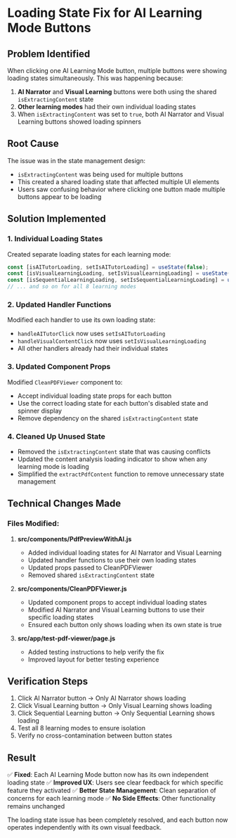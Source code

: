 # Loading State Fix for AI Learning Mode Buttons

## Problem Identified
When clicking one AI Learning Mode button, multiple buttons were showing loading states simultaneously. This was happening because:

1. **AI Narrator** and **Visual Learning** buttons were both using the shared `isExtractingContent` state
2. **Other learning modes** had their own individual loading states
3. When `isExtractingContent` was set to `true`, both AI Narrator and Visual Learning buttons showed loading spinners

## Root Cause
The issue was in the state management design:
- `isExtractingContent` was being used for multiple buttons
- This created a shared loading state that affected multiple UI elements
- Users saw confusing behavior where clicking one button made multiple buttons appear to be loading

## Solution Implemented

### 1. Individual Loading States
Created separate loading states for each learning mode:
```javascript
const [isAITutorLoading, setIsAITutorLoading] = useState(false);
const [isVisualLearningLoading, setIsVisualLearningLoading] = useState(false);
const [isSequentialLearningLoading, setIsSequentialLearningLoading] = useState(false);
// ... and so on for all 8 learning modes
```

### 2. Updated Handler Functions
Modified each handler to use its own loading state:
- `handleAITutorClick` now uses `setIsAITutorLoading`
- `handleVisualContentClick` now uses `setIsVisualLearningLoading`
- All other handlers already had their individual states

### 3. Updated Component Props
Modified `CleanPDFViewer` component to:
- Accept individual loading state props for each button
- Use the correct loading state for each button's disabled state and spinner display
- Remove dependency on the shared `isExtractingContent` state

### 4. Cleaned Up Unused State
- Removed the `isExtractingContent` state that was causing conflicts
- Updated the content analysis loading indicator to show when any learning mode is loading
- Simplified the `extractPdfContent` function to remove unnecessary state management

## Technical Changes Made

### Files Modified:
1. **src/components/PdfPreviewWithAI.js**
   - Added individual loading states for AI Narrator and Visual Learning
   - Updated handler functions to use their own loading states
   - Updated props passed to CleanPDFViewer
   - Removed shared `isExtractingContent` state

2. **src/components/CleanPDFViewer.js**
   - Updated component props to accept individual loading states
   - Modified AI Narrator and Visual Learning buttons to use their specific loading states
   - Ensured each button only shows loading when its own state is true

3. **src/app/test-pdf-viewer/page.js**
   - Added testing instructions to help verify the fix
   - Improved layout for better testing experience

## Verification Steps
1. Click AI Narrator button → Only AI Narrator shows loading
2. Click Visual Learning button → Only Visual Learning shows loading
3. Click Sequential Learning button → Only Sequential Learning shows loading
4. Test all 8 learning modes to ensure isolation
5. Verify no cross-contamination between button states

## Result
✅ **Fixed**: Each AI Learning Mode button now has its own independent loading state
✅ **Improved UX**: Users see clear feedback for which specific feature they activated
✅ **Better State Management**: Clean separation of concerns for each learning mode
✅ **No Side Effects**: Other functionality remains unchanged

The loading state issue has been completely resolved, and each button now operates independently with its own visual feedback.